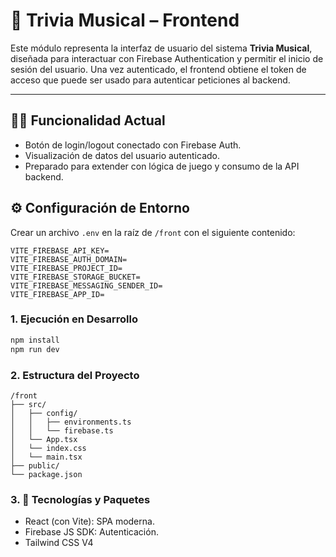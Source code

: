 # 🎵 Trivia Musical – Frontend

Este módulo representa la interfaz de usuario del sistema **Trivia Musical**, diseñada para interactuar con Firebase Authentication y permitir el inicio de sesión del usuario. Una vez autenticado, el frontend obtiene el token de acceso que puede ser usado para autenticar peticiones al backend.

---

## 👨‍💻 Funcionalidad Actual

- Botón de login/logout conectado con Firebase Auth.
- Visualización de datos del usuario autenticado.
- Preparado para extender con lógica de juego y consumo de la API backend.

## ⚙️ Configuración de Entorno

Crear un archivo `.env` en la raíz de `/front` con el siguiente contenido:

```env
VITE_FIREBASE_API_KEY=
VITE_FIREBASE_AUTH_DOMAIN=
VITE_FIREBASE_PROJECT_ID=
VITE_FIREBASE_STORAGE_BUCKET=
VITE_FIREBASE_MESSAGING_SENDER_ID=
VITE_FIREBASE_APP_ID=
```

### 1. Ejecución en Desarrollo

```bash
npm install
npm run dev

```

### 2. Estructura del Proyecto

```text
/front
├── src/
│   ├── config/
│   │   ├── environments.ts
│   │   └── firebase.ts
│   └── App.tsx
│   └── index.css
│   └── main.tsx
├── public/
└── package.json
```

### 3. 🧰 Tecnologías y Paquetes

- React (con Vite): SPA moderna.
- Firebase JS SDK: Autenticación.
- Tailwind CSS V4